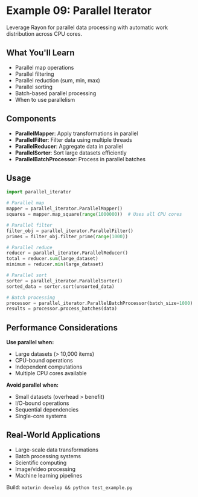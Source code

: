 # Example 09: Parallel Iterator

Leverage Rayon for parallel data processing with automatic work distribution across CPU cores.

## What You'll Learn

- Parallel map operations
- Parallel filtering
- Parallel reduction (sum, min, max)
- Parallel sorting
- Batch-based parallel processing
- When to use parallelism

## Components

- **ParallelMapper**: Apply transformations in parallel
- **ParallelFilter**: Filter data using multiple threads
- **ParallelReducer**: Aggregate data in parallel
- **ParallelSorter**: Sort large datasets efficiently
- **ParallelBatchProcessor**: Process in parallel batches

## Usage

```python
import parallel_iterator

# Parallel map
mapper = parallel_iterator.ParallelMapper()
squares = mapper.map_square(range(1000000))  # Uses all CPU cores

# Parallel filter
filter_obj = parallel_iterator.ParallelFilter()
primes = filter_obj.filter_prime(range(1000))

# Parallel reduce
reducer = parallel_iterator.ParallelReducer()
total = reducer.sum(large_dataset)
minimum = reducer.min(large_dataset)

# Parallel sort
sorter = parallel_iterator.ParallelSorter()
sorted_data = sorter.sort(unsorted_data)

# Batch processing
processor = parallel_iterator.ParallelBatchProcessor(batch_size=1000)
results = processor.process_batches(data)
```

## Performance Considerations

**Use parallel when:**
- Large datasets (> 10,000 items)
- CPU-bound operations
- Independent computations
- Multiple CPU cores available

**Avoid parallel when:**
- Small datasets (overhead > benefit)
- I/O-bound operations
- Sequential dependencies
- Single-core systems

## Real-World Applications

- Large-scale data transformations
- Batch processing systems
- Scientific computing
- Image/video processing
- Machine learning pipelines

Build: `maturin develop && python test_example.py`
